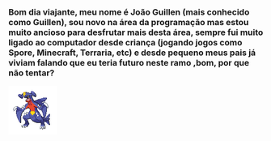 ### Bom dia viajante, meu nome é João Guillen (mais conhecido como Guillen), sou novo na área da programação mas estou muito ancioso para desfrutar mais desta área, sempre fui muito ligado ao computador desde criança (jogando jogos como Spore, Minecraft, Terraria, etc) e desde pequeno meus pais já viviam falando que eu teria futuro neste ramo ,bom, por que não tentar?

<img src="https://raw.githubusercontent.com/PokeAPI/sprites/master/sprites/pokemon/versions/generation-v/black-white/445.png">

